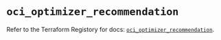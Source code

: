 # `oci_optimizer_recommendation`

Refer to the Terraform Registory for docs: [`oci_optimizer_recommendation`](https://registry.terraform.io/providers/oracle/oci/6.18.0/docs/resources/optimizer_recommendation).

